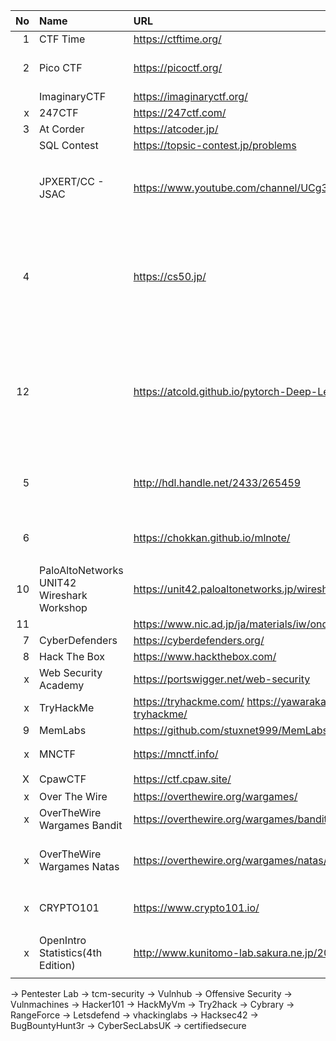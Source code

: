 |No|Name|URL|コメント
|--:|:--|:--|:--|
|  1| CTF Time | https://ctftime.org/
|  2| Pico CTF | https://picoctf.org/ | Carnegie Mellon University |
|   | ImaginaryCTF | https://imaginaryctf.org/ |
|  x| 247CTF | https://247ctf.com/ | |
|  3| At Corder | https://atcoder.jp/ |
|   | SQL Contest | https://topsic-contest.jp/problems |
|   | JPXERT/CC - JSAC | https://www.youtube.com/channel/UCg3LUVPVFZMoMS0UFYVOdeg | JSAC(Japan Security Analyst Conference )の過去分 | 
|  4| | https://cs50.jp/ | ハーバード大学 コンピュータサイエンスプログラミング技術コース CS50x (日本語訳) |
| 12| | https://atcold.github.io/pytorch-Deep-Learning/ja/ | 深層学習 DS-GA 1008 · 2020年度春学期 · ニューヨーク大学データ・サイエンス・センター |
|  5| | http://hdl.handle.net/2433/265459 | 京都大学プログラミング演習 Python 2021 |
|  6| | https://chokkan.github.io/mlnote/ | 東京工業大学情報理工学院 機械学習帳 |
| 10| PaloAltoNetworks UNIT42 Wireshark Workshop | https://unit42.paloaltonetworks.jp/wireshark-workshop-videos/ |
| 11| | https://www.nic.ad.jp/ja/materials/iw/ondemand/ |
|  7| CyberDefenders | https://cyberdefenders.org/ |
|  8| Hack The Box | https://www.hackthebox.com/ |
|  x| Web Security Academy | https://portswigger.net/web-security | |
|  x| TryHackMe | https://tryhackme.com/   https://yawaraka-sec.com/how-to-start-tryhackme/ | |
|  9| MemLabs | https://github.com/stuxnet999/MemLabs |
|  x| MNCTF | https://mnctf.info/ | Macnica CTF (日本語) |
|  X| CpawCTF | https://ctf.cpaw.site/ |  (日本語) |
|  x| Over The Wire | https://overthewire.org/wargames/ | |
|  x| OverTheWire Wargames Bandit | https://overthewire.org/wargames/bandit/ | Shell |
|  x| OverTheWire Wargames Natas | https://overthewire.org/wargames/natas/ | basics of serverside web-security |
|  x| CRYPTO101 | https://www.crypto101.io/ | introductory course on cryptography |
|  x| OpenIntro Statistics(4th Edition) | http://www.kunitomo-lab.sakura.ne.jp/2021-3-3Open(S).pdf | データ分析のための統計学入門 |




→ Pentester Lab
→ tcm-security
→ Vulnhub
→ Offensive Security 
→ Vulnmachines
→ Hacker101
→ HackMyVm
→ Try2hack
→ Cybrary
→ RangeForce
→ Letsdefend
→ vhackinglabs 
→ Hacksec42 
→ BugBountyHunt3r 
→ CyberSecLabsUK 
→ certifiedsecure 


